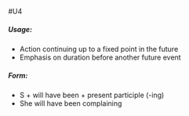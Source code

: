 #U4
##### Usage:
- Action continuing up to a fixed point in the future
- Emphasis on duration before another future event
##### Form:
- S + will have been + present participle (-ing)
- She will have been complaining